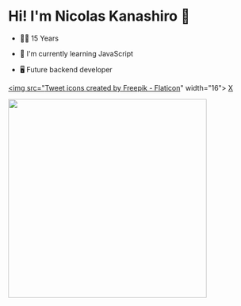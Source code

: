 <h1> Hi! I'm Nicolas Kanashiro 👋 </h1>
<ul> <li>👨‍🎓 15 Years</li></ul>
<ul> <li>🌱 I'm currently learning JavaScript </li> </ul>
<ul> <li>🖥 Future backend developer </li> </ul>

<a href="(https://x.com/nicolashora7)"><img src="<a href="https://www.flaticon.com/free-icons/tweet" title="tweet icons">Tweet icons created by Freepik - Flaticon</a>" width="16"></img></a> [X](https://x.com/nicolashora7)  


<img width="400px" align="left" src="https://github-readme-stats.vercel.app/api/top-langs/?username=nkhora7&hide=html&layout=compact&theme=buefy" />  

